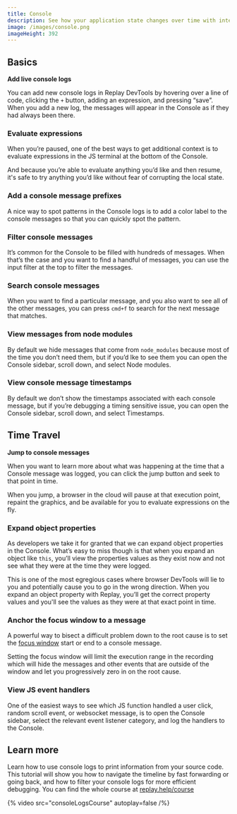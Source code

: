 ```yaml
---
title: Console
description: See how your application state changes over time with interactive console logs.
image: /images/console.png
imageHeight: 392
---
```


## Basics

**Add live console logs**

You can add new console logs in Replay DevTools by hovering over a line of code, clicking the `+` button, adding an expression, and pressing “save”. When you add a new log, the messages will appear in the Console as if they had always been there.

### Evaluate expressions

When you’re paused, one of the best ways to get additional context is to evaluate expressions in the JS terminal at the bottom of the Console.

And because you’re able to evaluate anything you’d like and then resume, it's safe to try anything you’d like without fear of corrupting the local state.

### Add a console message prefixes

A nice way to spot patterns in the Console logs is to add a color label to the console messages so that you can quickly spot the pattern.

### Filter console messages

It’s common for the Console to be filled with hundreds of messages. When that’s the case and you want to find a handful of messages, you can use the input filter at the top to filter the messages.

### Search console messages

When you want to find a particular message, and you also want to see all of the other messages, you can press `cmd+f` to search for the next message that matches.

### View messages from node modules

By default we hide messages that come from `node_modules` because most of the time you don’t need them, but if you’d lke to see them you can open the Console sidebar, scroll down, and select Node modules.

### View console message timestamps

By default we don’t show the timestamps associated with each console message, but if you’re debugging a timing sensitive issue, you can open the Console sidebar, scroll down, and select Timestamps.

## Time Travel

**Jump to console messages**

When you want to learn more about what was happening at the time that a Console message was logged, you can click the jump button and seek to that point in time.

When you jump, a browser in the cloud will pause at that execution point, repaint the graphics, and be available for you to evaluate expressions on the fly.

### Expand object properties

As developers we take it for granted that we can expand object properties in the Console. What’s easy to miss though is that when you expand an object like `this`, you’ll view the properties values as they exist now and not see what they were at the time they were logged.

This is one of the most egregious cases where browser DevTools will lie to you and potentially cause you to go in the wrong direction. When you expand an object property with Replay, you’ll get the correct property values and you'll see the values as they were at that exact point in time.

### Anchor the focus window to a message

A powerful way to bisect a difficult problem down to the root cause is to set the [focus window](/basics/replay-devtools/time-travel-devtools/focus-window) start or end to a console message.

Setting the focus window will limit the execution range in the recording which will hide the messages and other events that are outside of the window and let you progressively zero in on the root cause.

### View JS event handlers

One of the easiest ways to see which JS function handled a user click, random scroll event, or websocket message, is to open the Console sidebar, select the relevant event listener category, and log the handlers to the Console.

## Learn more

Learn how to use console logs to print information from your source code. This tutorial will show you how to navigate the timeline by fast forwarding or going back, and how to filter your console logs for more efficient debugging. You can find the whole course at [replay.help/course](https://replay.help/course)

{% video src="consoleLogsCourse" autoplay=false /%}
